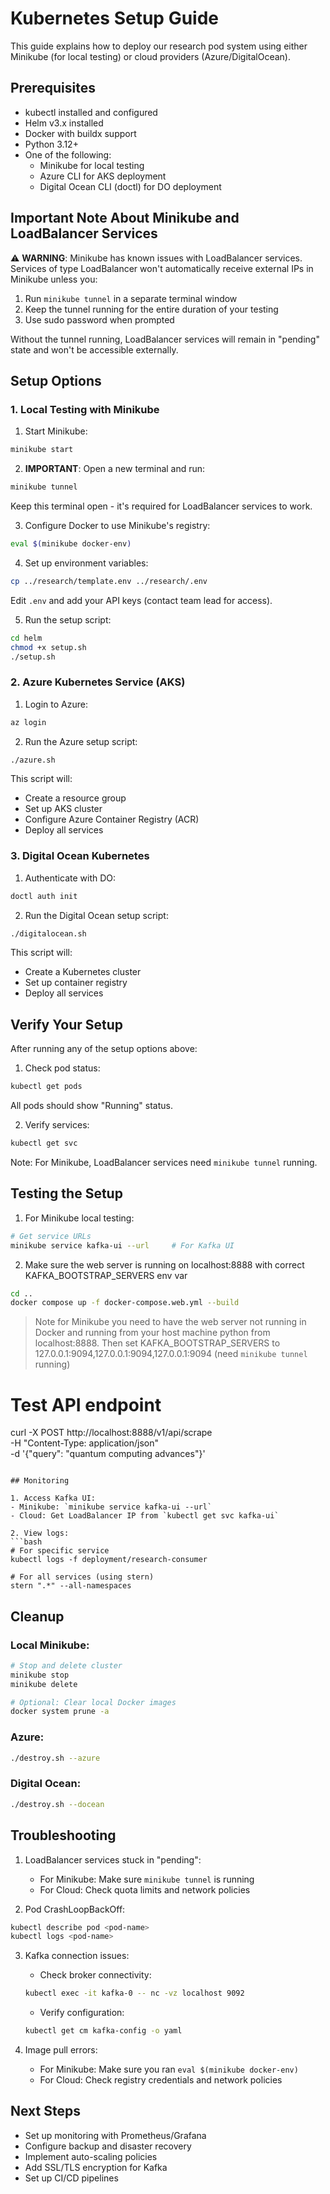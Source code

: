 # Kubernetes Setup Guide

This guide explains how to deploy our research pod system using either Minikube (for local testing) or cloud providers (Azure/DigitalOcean). 

## Prerequisites

- kubectl installed and configured
- Helm v3.x installed
- Docker with buildx support
- Python 3.12+
- One of the following:
  - Minikube for local testing
  - Azure CLI for AKS deployment
  - Digital Ocean CLI (doctl) for DO deployment

## Important Note About Minikube and LoadBalancer Services

⚠️ **WARNING**: Minikube has known issues with LoadBalancer services. Services of type LoadBalancer won't automatically receive external IPs in Minikube unless you:
1. Run `minikube tunnel` in a separate terminal window
2. Keep the tunnel running for the entire duration of your testing
3. Use sudo password when prompted

Without the tunnel running, LoadBalancer services will remain in "pending" state and won't be accessible externally.

## Setup Options

### 1. Local Testing with Minikube

1. Start Minikube:
```bash
minikube start
```

2. **IMPORTANT**: Open a new terminal and run:
```bash
minikube tunnel
```
Keep this terminal open - it's required for LoadBalancer services to work.

3. Configure Docker to use Minikube's registry:
```bash
eval $(minikube docker-env)
```

4. Set up environment variables:
```bash
cp ../research/template.env ../research/.env
```
Edit `.env` and add your API keys (contact team lead for access).

5. Run the setup script:
```bash
cd helm
chmod +x setup.sh
./setup.sh
```

### 2. Azure Kubernetes Service (AKS)

1. Login to Azure:
```bash
az login
```

2. Run the Azure setup script:
```bash
./azure.sh
```

This script will:
- Create a resource group
- Set up AKS cluster
- Configure Azure Container Registry (ACR)
- Deploy all services

### 3. Digital Ocean Kubernetes

1. Authenticate with DO:
```bash
doctl auth init
```

2. Run the Digital Ocean setup script:
```bash
./digitalocean.sh
```

This script will:
- Create a Kubernetes cluster
- Set up container registry
- Deploy all services

## Verify Your Setup

After running any of the setup options above:

1. Check pod status:
```bash
kubectl get pods
```
All pods should show "Running" status.

2. Verify services:
```bash
kubectl get svc
```
Note: For Minikube, LoadBalancer services need `minikube tunnel` running.


## Testing the Setup

1. For Minikube local testing:
```bash
# Get service URLs
minikube service kafka-ui --url     # For Kafka UI
```

2. Make sure the web server is running on localhost:8888 with correct KAFKA_BOOTSTRAP_SERVERS env var
```bash
cd ..
docker compose up -f docker-compose.web.yml --build
```
> Note for Minikube you need to have the web server not running in Docker and running from your host machine python from localhost:8888. Then set KAFKA_BOOTSTRAP_SERVERS to 127.0.0.1:9094,127.0.0.1:9094,127.0.0.1:9094 (need `minikube tunnel` running)

# Test API endpoint
curl -X POST http://localhost:8888/v1/api/scrape \
  -H "Content-Type: application/json" \
  -d '{"query": "quantum computing advances"}'
```

## Monitoring

1. Access Kafka UI:
- Minikube: `minikube service kafka-ui --url`
- Cloud: Get LoadBalancer IP from `kubectl get svc kafka-ui`

2. View logs:
```bash
# For specific service
kubectl logs -f deployment/research-consumer

# For all services (using stern)
stern ".*" --all-namespaces
```

## Cleanup

### Local Minikube:
```bash
# Stop and delete cluster
minikube stop
minikube delete

# Optional: Clear local Docker images
docker system prune -a
```

### Azure:
```bash
./destroy.sh --azure
```

### Digital Ocean:
```bash
./destroy.sh --docean
```

## Troubleshooting

1. LoadBalancer services stuck in "pending":
   - For Minikube: Make sure `minikube tunnel` is running
   - For Cloud: Check quota limits and network policies

2. Pod CrashLoopBackOff:
```bash
kubectl describe pod <pod-name>
kubectl logs <pod-name>
```

3. Kafka connection issues:
   - Check broker connectivity:
   ```bash
   kubectl exec -it kafka-0 -- nc -vz localhost 9092
   ```
   - Verify configuration:
   ```bash
   kubectl get cm kafka-config -o yaml
   ```

4. Image pull errors:
   - For Minikube: Make sure you ran `eval $(minikube docker-env)`
   - For Cloud: Check registry credentials and network policies

## Next Steps

- Set up monitoring with Prometheus/Grafana
- Configure backup and disaster recovery
- Implement auto-scaling policies
- Add SSL/TLS encryption for Kafka
- Set up CI/CD pipelines